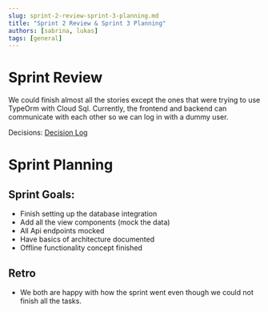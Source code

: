 ```yaml
---
slug: sprint-2-review-sprint-3-planning.md
title: "Sprint 2 Review & Sprint 3 Planning"
authors: [sabrina, lukas]
tags: [general]
---
```


# Sprint Review

We could finish almost all the stories except the ones that were trying
to use TypeOrm with Cloud Sql.
Currently, the frontend and backend can communicate with each other so we
can log in with a dummy user.

Decisions: [Decision Log](/general/decision-log)

# Sprint Planning

## Sprint Goals:
- Finish setting up the database integration
- Add all the view components (mock the data)
- All Api endpoints mocked
- Have basics of architecture documented
- Offline functionality concept finished

## Retro
- We both are happy with how the sprint went even though we could not finish all the tasks.

